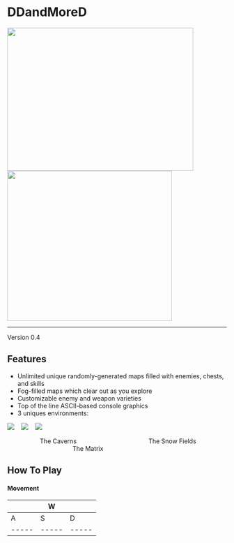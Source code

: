 # DDandMoreD
  
<img src="https://github.com/arzafiruddin/DDandMoreD/blob/d739a5978eb8aa129c03815dbf010dbac268e5b1/readme_assets/logo.jpg" width="427" height="328"> <img src="https://github.com/arzafiruddin/DDandMoreD/blob/221033faf4110f1a7e750cc59bf40fba888956e3/readme_assets/cavedemogif.gif" width="378" height="344">

---

Version 0.4

## Features
- Unlimited unique randomly-generated maps filled with enemies, chests, and skills
- Fog-filled maps which clear out as you explore
- Customizable enemy and weapon varieties
- Top of the line ASCII-based console graphics
- 3 uniques environments:

<img src="https://github.com/arzafiruddin/DDandMoreD/blob/c973595ed970a295cad71cd7e941f0d1f37e4478/readme_assets/cavegengif.gif"> &nbsp;&nbsp; <img src="https://github.com/arzafiruddin/DDandMoreD/blob/c973595ed970a295cad71cd7e941f0d1f37e4478/readme_assets/snowgengif.gif"> &nbsp;&nbsp; <img src="https://github.com/arzafiruddin/DDandMoreD/blob/c973595ed970a295cad71cd7e941f0d1f37e4478/readme_assets/matrixgengif.gif">

&nbsp;&nbsp;&nbsp;&nbsp;&nbsp;&nbsp;&nbsp;&nbsp;&nbsp;&nbsp;&nbsp;&nbsp;&nbsp;&nbsp;&nbsp;&nbsp;&nbsp;&nbsp; The Caverns &nbsp;&nbsp;&nbsp;&nbsp;&nbsp;&nbsp;&nbsp;&nbsp;&nbsp;&nbsp;&nbsp;&nbsp;&nbsp;&nbsp;&nbsp;&nbsp;&nbsp;&nbsp;&nbsp;&nbsp;&nbsp;&nbsp;&nbsp;&nbsp;&nbsp;&nbsp;&nbsp;&nbsp;&nbsp;&nbsp;&nbsp;&nbsp;&nbsp;&nbsp;&nbsp;&nbsp;&nbsp;&nbsp;&nbsp;&nbsp; The Snow Fields &nbsp;&nbsp;&nbsp;&nbsp;&nbsp;&nbsp;&nbsp;&nbsp;&nbsp;&nbsp;&nbsp;&nbsp;&nbsp;&nbsp;&nbsp;&nbsp;&nbsp;&nbsp;&nbsp;&nbsp;&nbsp;&nbsp;&nbsp;&nbsp;&nbsp;&nbsp;&nbsp;&nbsp;&nbsp;&nbsp;&nbsp;&nbsp;&nbsp;&nbsp;&nbsp;&nbsp;&nbsp; The Matrix

## How To Play
#### Movement
|     |  W  |     |
|-----|-----|-----|
|  A  |  S  |  D  |
|-----|-----|-----|

